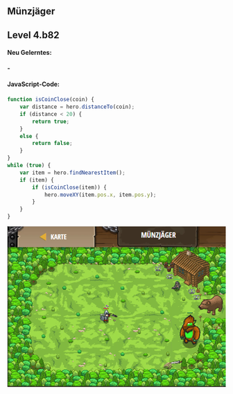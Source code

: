 ## **Münzjäger**
## Level 4.b82

#### Neu Gelerntes:
<b>-</b>

[comment]: <> (Was wurde gelernt und wie funktioniert die Technik?)

#### JavaScript-Code:
```js
function isCoinClose(coin) {
    var distance = hero.distanceTo(coin);
    if (distance < 20) {
        return true;
    }
    else {
        return false;
    }
}
while (true) {
    var item = hero.findNearestItem();
    if (item) {
        if (isCoinClose(item)) {
            hero.moveXY(item.pos.x, item.pos.y);
        }
    }
}
```
![image](lvl4_b82.png)
